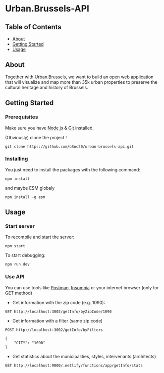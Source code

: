 # Urban.Brussels-API

## Table of Contents

- [About](#about)
- [Getting Started](#getting_started)
- [Usage](#usage)

## About <a name = "about"></a>

Together with Urban.Brussels, we want to build an open web application that will visualize and map more than 35k urban properties to preserve the cultural heritage and history of Brussels. 

## Getting Started <a name = "getting_started"></a>

### Prerequisites

Make sure you have [Node.js](https://nodejs.org/) & [Git](https://git-scm.com/) installed.

(Obviously) clone the project !
```
git clone https://github.com/oSoc20/urban-brussels-api.git
```


### Installing

You just need to install the packages with the following command:
```
npm install
```

and maybe ESM globaly
```
npm install -g esm
```

## Usage <a name = "usage"></a>

### Start server

To recompile and start the server:
```
npm start
```

To start debugging:
```
npm run dev
```

### Use API

You can use tools like [Postman](https://www.postman.com/), [Insomnia](https://insomnia.rest/) or your internet browser (only for GET method)

  * Get information with the zip code (e.g. 1090):
  ```
  GET http://localhost:3002/getInfo/byZipCode/1090
  ```

  * Get information with a filter (same zip code)
  ```
  POST http://localhost:3002/getInfo/byFilters
  ```
  ```
  {
	  "CITY": "1090"
  }
  ```

  * Get statistics about the municipalities, styles, intervenants (architects)
  ```
  GET http://localhost:9000/.netlify/functions/app/getInfo/stats
  ```